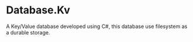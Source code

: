 # Database.Kv

A Key/Value database developed using C#, this database use filesystem as a durable storage. 
